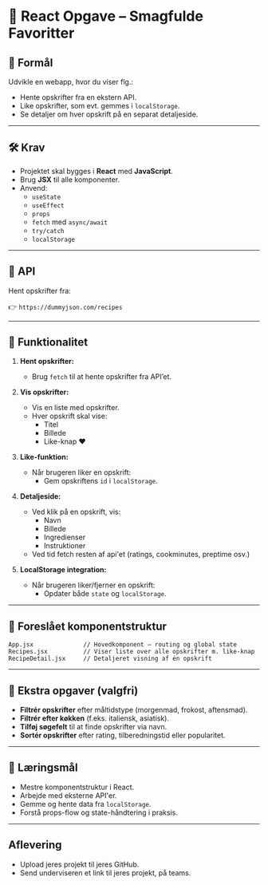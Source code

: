 # 🍲 React Opgave – Smagfulde Favoritter

## 📌 Formål

Udvikle en webapp, hvor du viser flg.:

- Hente opskrifter fra en ekstern API.
- Like opskrifter, som evt. gemmes i `localStorage`.
- Se detaljer om hver opskrift på en separat detaljeside.

---

## 🛠️ Krav

- Projektet skal bygges i **React** med **JavaScript**.
- Brug **JSX** til alle komponenter.
- Anvend:
  - `useState`
  - `useEffect`
  - `props`
  - `fetch` med `async/await`
  - `try/catch`
  - `localStorage`

---

## 🔗 API

Hent opskrifter fra:

👉 `https://dummyjson.com/recipes`

---

## 🎯 Funktionalitet

1. **Hent opskrifter:**
   - Brug `fetch` til at hente opskrifter fra API’et.

2. **Vis opskrifter:**
   - Vis en liste med opskrifter.
   - Hver opskrift skal vise:
     - Titel
     - Billede
     - Like-knap ❤️

3. **Like-funktion:**
   - Når brugeren liker en opskrift:
     - Gem opskriftens `id` i `localStorage`.

4. **Detaljeside:**
   - Ved klik på en opskrift, vis:
     - Navn
     - Billede
     - Ingredienser
     - Instruktioner
   - Ved tid fetch resten af api'et (ratings, cookminutes, preptime osv.) 

5. **LocalStorage integration:**
   - Når brugeren liker/fjerner en opskrift:
     - Opdater både `state` og `localStorage`.

---

## 🧩 Foreslået komponentstruktur

```plaintext
App.jsx              // Hovedkomponent – routing og global state
Recipes.jsx          // Viser liste over alle opskrifter m. like-knap
RecipeDetail.jsx     // Detaljeret visning af én opskrift
```

---

## 🎁 Ekstra opgaver (valgfri)

- **Filtrér opskrifter** efter måltidstype (morgenmad, frokost, aftensmad).
- **Filtrér efter køkken** (f.eks. italiensk, asiatisk).
- **Tilføj søgefelt** til at finde opskrifter via navn.
- **Sortér opskrifter** efter rating, tilberedningstid eller popularitet.

---

## 🧠 Læringsmål

- Mestre komponentstruktur i React.
- Arbejde med eksterne API'er.
- Gemme og hente data fra `localStorage`.
- Forstå props-flow og state-håndtering i praksis.

---

## Aflevering

- Upload jeres projekt til jeres GitHub.
- Send underviseren et link til jeres projekt, på teams.
